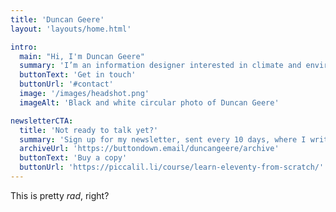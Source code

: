 ```yaml
---
title: 'Duncan Geere'
layout: 'layouts/home.html'

intro:
  main: "Hi, I'm Duncan Geere"
  summary: 'I’m an information designer interested in climate and environmental issues.'
  buttonText: 'Get in touch'
  buttonUrl: '#contact'
  image: '/images/headshot.png'
  imageAlt: 'Black and white circular photo of Duncan Geere'

newsletterCTA:
  title: 'Not ready to talk yet?'
  summary: 'Sign up for my newsletter, sent every 10 days, where I write about my work and what I find interesting'
  archiveUrl: 'https://buttondown.email/duncangeere/archive'
  buttonText: 'Buy a copy'
  buttonUrl: 'https://piccalil.li/course/learn-eleventy-from-scratch/'
---
```


This is pretty _rad_, right?